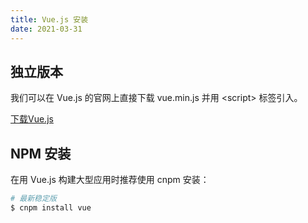 ```yaml
---
title: Vue.js 安装
date: 2021-03-31
---
```


## 独立版本
我们可以在 Vue.js 的官网上直接下载 vue.min.js 并用 &#60;script&#62; 标签引入。

[下载Vue.js](https://vuejs.org/js/vue.min.js)

## NPM 安装
在用 Vue.js 构建大型应用时推荐使用 cnpm 安装：

```sh
# 最新稳定版
$ cnpm install vue
```
